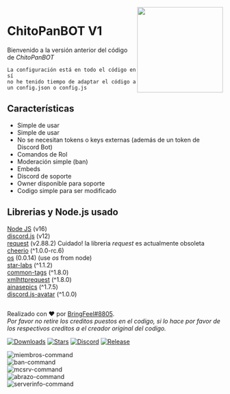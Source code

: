 <img align="right" src="https://cdn.discordapp.com/avatars/779841907484262421/12f1797a4e51f310f6019dbc3c272a02.png?size=4096" height="200" width="200">

# ChitoPanBOT V1
Bienvenido a la versión anterior del código de *ChitoPanBOT*

```
La configuración está en todo el código en sí
no he tenido tiempo de adaptar el código a un config.json o config.js
```

## Características
  * Simple de usar
  * Simple de usar
  * No se necesitan tokens o keys externas (además de un token de Discord Bot)
  * Comandos de Rol
  * Moderación simple (ban)
  * Embeds
  * Discord de soporte
  * Owner disponible para soporte
  * Codigo simple para ser modificado



## Librerias y Node.js usado
[Node JS](https://nodejs.org/en/) (v16)\
[discord.js](https://www.npmjs.com/package/discord.js) (v12)\
[request](https://www.npmjs.com/package/request) (v2.88.2) Cuidado! la libreria *request* es actualmente obsoleta\
[cheerio](https://www.npmjs.com/package/cheerio) (^1.0.0-rc.6)\
[os](https://www.npmjs.com/package/os) (0.0.14) (use *os* from node)\
[star-labs](https://www.npmjs.com/package/star-labs) (^1.1.2)\
[common-tags](https://www.npmjs.com/package/common-tags) (^1.8.0)\
[xmlhttprequest](https://www.npmjs.com/package/xmlhttprequest) (^1.8.0)\
[ainasepics](https://www.npmjs.com/package/ainasepics) (^1.7.5)\
[discord.js-avatar](discord.js-avatar) (^1.0.0)
##
Realizado con ❤️ por [BringFeel#8805](https://https://github.com/Fran2985).\
*Por favor no retire los creditos puestos en el codigo, si lo hace por favor de los respectivos creditos a el creador original del codigo.*<p>
  
 [![Downloads](https://img.shields.io/github/downloads/Fran2985/ChitoPanBOT/total)](https://github.com/Fran2985/FranBOT/releases/latest)
  [![Stars](https://img.shields.io/github/stars/Fran2985/ChitoPanBOT)](https://github.com/Fran2985/FranBOT/stargazers)
  [![Discord](https://discordapp.com/api/guilds/703772175949234226/widget.png)](https://cpbs.cobelmotion.com.ar/)
  [![Release](https://img.shields.io/github/v/release/Fran2985/ChitoPanBOT)](https://github.com/Fran2985/ChitoPanBOT/releases/tag/V1.0.0)</br>
  
![miembros-command](https://user-images.githubusercontent.com/69062690/143723673-65003b83-25d2-43db-b6e9-a425cc516b93.png)\
![ban-command](https://cdn.discordapp.com/attachments/896110639515303996/914300874472439848/unknown.png)\
![mcsrv-command](https://cdn.discordapp.com/attachments/896110639515303996/914301583003619378/unknown.png)\
![abrazo-command](https://cdn.discordapp.com/attachments/896110639515303996/914301236516376607/unknown.png)\
![serverinfo-command](https://cdn.discordapp.com/attachments/896110639515303996/914301355886247936/unknown.png)
